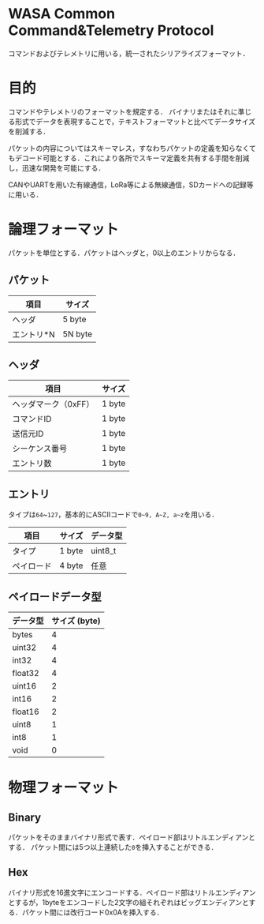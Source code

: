 # WASA Common Command&Telemetry Protocol

コマンドおよびテレメトリに用いる，統一されたシリアライズフォーマット．


# 目的
コマンドやテレメトリのフォーマットを規定する．
バイナリまたはそれに準じる形式でデータを表現することで，テキストフォーマットと比べてデータサイズを削減する．

パケットの内容についてはスキーマレス，すなわちパケットの定義を知らなくてもデコード可能とする．これにより各所でスキーマ定義を共有する手間を削減し，迅速な開発を可能にする．

CANやUARTを用いた有線通信，LoRa等による無線通信，SDカードへの記録等に用いる．


# 論理フォーマット

パケットを単位とする．パケットはヘッダと，0以上のエントリからなる．

## パケット

| 項目   | サイズ |
| ----   | ------ |
| ヘッダ | 5 byte |
| エントリ*N | 5N byte |

## ヘッダ

| 項目                 | サイズ |
| ----                 | ------ |
| ヘッダマーク（0xFF） | 1 byte |
| コマンドID           | 1 byte |
| 送信元ID             | 1 byte |
| シーケンス番号       | 1 byte |
| エントリ数           | 1 byte |

## エントリ

タイプは`64`~`127`，基本的にASCIIコードで`0~9, A~Z, a~z`を用いる．

| 項目       | サイズ | データ型 |
| ----       | ------ | ------   |
| タイプ     | 1 byte | uint8_t  |
| ペイロード | 4 byte       | 任意       |


## ペイロードデータ型

| データ型 | サイズ (byte) |
| ----     |        ------ |
| bytes    |             4 |
| uint32   |             4 |
| int32    |             4 |
| float32  |             4 |
| uint16   |             2 |
| int16    |             2 |
| float16  |             2 |
| uint8    |             1 |
| int8     |             1 |
| void     |             0 |


# 物理フォーマット

## Binary

パケットをそのままバイナリ形式で表す．ペイロード部はリトルエンディアンとする．
パケット間には5つ以上連続した`0`を挿入することができる．

## Hex

バイナリ形式を16進文字にエンコードする．ペイロード部はリトルエンディアンとするが，1byteをエンコードした2文字の組それぞれはビッグエンディアンとする．パケット間には改行コード0x0Aを挿入する．
